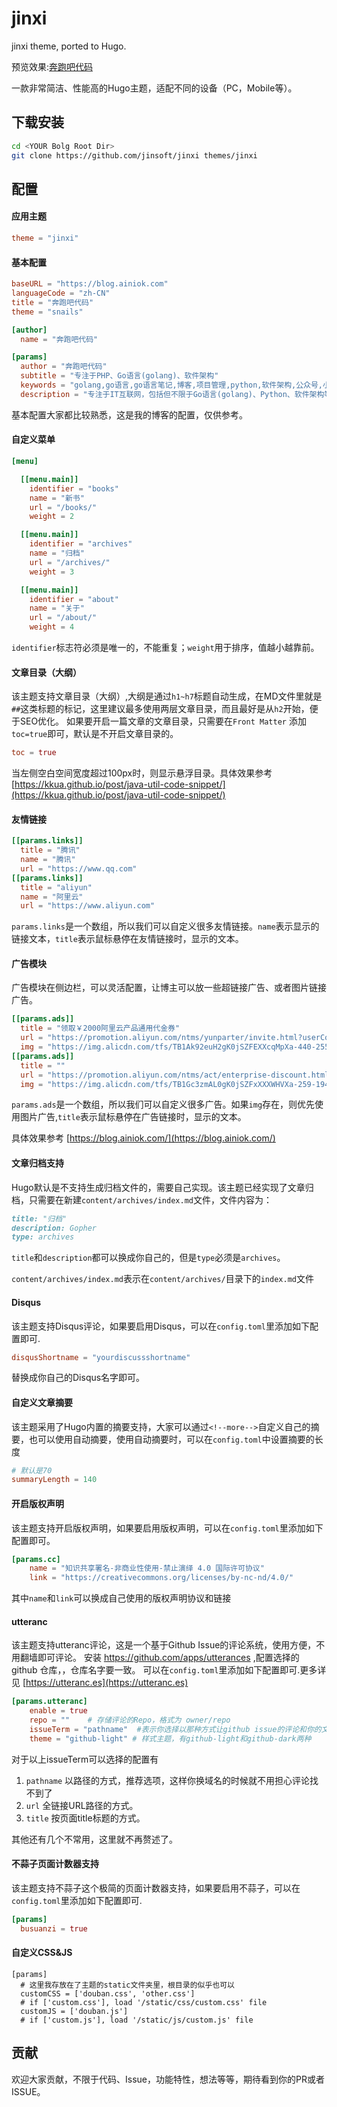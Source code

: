 # jinxi
jinxi theme, ported to Hugo.

预览效果:[奔跑吧代码](https://blog.ainiok.com)

一款非常简洁、性能高的Hugo主题，适配不同的设备（PC，Mobile等）。

## 下载安装

```bash
cd <YOUR Bolg Root Dir>
git clone https://github.com/jinsoft/jinxi themes/jinxi
```

## 配置

#### 应用主题

```toml
theme = "jinxi"
```

#### 基本配置

```toml
baseURL = "https://blog.ainiok.com"
languageCode = "zh-CN"
title = "奔跑吧代码"
theme = "snails"

[author]
  name = "奔跑吧代码"

[params]
  author = "奔跑吧代码"
  subtitle = "专注于PHP、Go语言(golang)、软件架构"
  keywords = "golang,go语言,go语言笔记,博客,项目管理,python,软件架构,公众号,小程序"
  description = "专注于IT互联网，包括但不限于Go语言(golang)、Python、软件架构等"
```

基本配置大家都比较熟悉，这是我的博客的配置，仅供参考。

#### 自定义菜单

```toml
[menu]

  [[menu.main]]
    identifier = "books"
    name = "新书"
    url = "/books/"
    weight = 2

  [[menu.main]]
    identifier = "archives"
    name = "归档"
    url = "/archives/"
    weight = 3

  [[menu.main]]
    identifier = "about"
    name = "关于"
    url = "/about/"
    weight = 4
```

`identifier`标志符必须是唯一的，不能重复；`weight`用于排序，值越小越靠前。

####  文章目录（大纲）

该主题支持文章目录（大纲）,大纲是通过`h1~h7`标题自动生成，在MD文件里就是`##`这类标题的标记，这里建议最多使用两层文章目录，而且最好是从`h2`开始，便于SEO优化。
如果要开启一篇文章的文章目录，只需要在`Front Matter` 添加`toc=true`即可，默认是不开启文章目录的。

```toml
toc = true
```
当左侧空白空间宽度超过100px时，则显示悬浮目录。具体效果参考[https://kkua.github.io/post/java-util-code-snippet/](https://kkua.github.io/post/java-util-code-snippet/)

#### 友情链接

```toml
[[params.links]]
  title = "腾讯"
  name = "腾讯"
  url = "https://www.qq.com"
[[params.links]]
  title = "aliyun"
  name = "阿里云"
  url = "https://www.aliyun.com"
```

`params.links`是一个数组，所以我们可以自定义很多友情链接。`name`表示显示的链接文本，`title`表示鼠标悬停在友情链接时，显示的文本。

#### 广告模块

广告模块在侧边栏，可以灵活配置，让博主可以放一些超链接广告、或者图片链接广告。

```toml
[[params.ads]]
  title = "领取￥2000阿里云产品通用代金券"
  url = "https://promotion.aliyun.com/ntms/yunparter/invite.html?userCode=39fvyqhh"
  img = "https://img.alicdn.com/tfs/TB1Ak92euH2gK0jSZFEXXcqMpXa-440-255.png"
[[params.ads]]
  title = ""
  url = "https://promotion.aliyun.com/ntms/act/enterprise-discount.html?userCode=39fvyqhh"
  img = "https://img.alicdn.com/tfs/TB1Gc3zmAL0gK0jSZFxXXXWHVXa-259-194.jpg"
```

`params.ads`是一个数组，所以我们可以自定义很多广告。如果`img`存在，则优先使用图片广告,`title`表示鼠标悬停在广告链接时，显示的文本。

具体效果参考 [https://blog.ainiok.com/](https://blog.ainiok.com/)


#### 文章归档支持

Hugo默认是不支持生成归档文件的，需要自己实现。该主题已经实现了文章归档，只需要在新建`content/archives/index.md`文件，文件内容为：

```md
title: "归档"
description: Gopher
type: archives
```

`title`和`description`都可以换成你自己的，但是`type`必须是`archives`。

`content/archives/index.md`表示在`content/archives/`目录下的`index.md`文件

#### Disqus

该主题支持Disqus评论，如果要启用Disqus，可以在`config.toml`里添加如下配置即可.

```toml
disqusShortname = "yourdiscussshortname"
```

替换成你自己的Disqus名字即可。

#### 自定义文章摘要

该主题采用了Hugo内置的摘要支持，大家可以通过`<!--more-->`自定义自己的摘要，也可以使用自动摘要，使用自动摘要时，可以在`config.toml`中设置摘要的长度

```toml
# 默认是70
summaryLength = 140 
```

#### 开启版权声明

该主题支持开启版权声明，如果要启用版权声明，可以在`config.toml`里添加如下配置即可。

```toml
[params.cc]
    name = "知识共享署名-非商业性使用-禁止演绎 4.0 国际许可协议"
    link = "https://creativecommons.org/licenses/by-nc-nd/4.0/"
```

其中`name`和`link`可以换成自己使用的版权声明协议和链接

#### utteranc

该主题支持utteranc评论，这是一个基于Github  Issue的评论系统，使用方便，不用翻墙即可评论。
安装 https://github.com/apps/utterances  ,配置选择的 github 仓库，，仓库名字要一致。
可以在`config.toml`里添加如下配置即可.更多详见 [https://utteranc.es](https://utteranc.es)

```toml
[params.utteranc]
    enable = true
    repo = ""    # 存储评论的Repo，格式为 owner/repo
    issueTerm = "pathname"  #表示你选择以那种方式让github issue的评论和你的文章关联。
    theme = "github-light" # 样式主题，有github-light和github-dark两种
```
对于以上issueTerm可以选择的配置有
1. `pathname` 以路径的方式，推荐选项，这样你换域名的时候就不用担心评论找不到了
2. `url` 全链接URL路径的方式。
3. `title` 按页面title标题的方式。

其他还有几个不常用，这里就不再赘述了。

#### 不蒜子页面计数器支持

该主题支持不蒜子这个极简的页面计数器支持，如果要启用不蒜子，可以在`config.toml`里添加如下配置即可.

```toml
[params]
  busuanzi = true
```

#### 自定义CSS&JS

```
[params]
  # 这里我存放在了主题的static文件夹里，根目录的似乎也可以
  customCSS = ['douban.css', 'other.css']
  # if ['custom.css'], load '/static/css/custom.css' file
  customJS = ['douban.js']
  # if ['custom.js'], load '/static/js/custom.js' file
```

## 贡献

欢迎大家贡献，不限于代码、Issue，功能特性，想法等等，期待看到你的PR或者ISSUE。